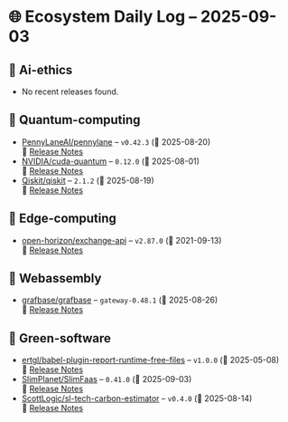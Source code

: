 # 🌐 Ecosystem Daily Log – 2025-09-03

## 🔹 Ai-ethics
- No recent releases found.

## 🔹 Quantum-computing
- [PennyLaneAI/pennylane](https://github.com/PennyLaneAI/pennylane/releases/tag/v0.42.3) – `v0.42.3` (📅 2025-08-20)  
  🔗 [Release Notes](https://github.com/PennyLaneAI/pennylane/releases/tag/v0.42.3)
- [NVIDIA/cuda-quantum](https://github.com/NVIDIA/cuda-quantum/releases/tag/0.12.0) – `0.12.0` (📅 2025-08-01)  
  🔗 [Release Notes](https://github.com/NVIDIA/cuda-quantum/releases/tag/0.12.0)
- [Qiskit/qiskit](https://github.com/Qiskit/qiskit/releases/tag/2.1.2) – `2.1.2` (📅 2025-08-19)  
  🔗 [Release Notes](https://github.com/Qiskit/qiskit/releases/tag/2.1.2)

## 🔹 Edge-computing
- [open-horizon/exchange-api](https://github.com/open-horizon/exchange-api/releases/tag/v2.87.0) – `v2.87.0` (📅 2021-09-13)  
  🔗 [Release Notes](https://github.com/open-horizon/exchange-api/releases/tag/v2.87.0)

## 🔹 Webassembly
- [grafbase/grafbase](https://github.com/grafbase/grafbase/releases/tag/gateway-0.48.1) – `gateway-0.48.1` (📅 2025-08-26)  
  🔗 [Release Notes](https://github.com/grafbase/grafbase/releases/tag/gateway-0.48.1)

## 🔹 Green-software
- [ertgl/babel-plugin-report-runtime-free-files](https://github.com/ertgl/babel-plugin-report-runtime-free-files/releases/tag/v1.0.0) – `v1.0.0` (📅 2025-05-08)  
  🔗 [Release Notes](https://github.com/ertgl/babel-plugin-report-runtime-free-files/releases/tag/v1.0.0)
- [SlimPlanet/SlimFaas](https://github.com/SlimPlanet/SlimFaas/releases/tag/0.41.0) – `0.41.0` (📅 2025-09-03)  
  🔗 [Release Notes](https://github.com/SlimPlanet/SlimFaas/releases/tag/0.41.0)
- [ScottLogic/sl-tech-carbon-estimator](https://github.com/ScottLogic/sl-tech-carbon-estimator/releases/tag/v0.4.0) – `v0.4.0` (📅 2025-08-14)  
  🔗 [Release Notes](https://github.com/ScottLogic/sl-tech-carbon-estimator/releases/tag/v0.4.0)